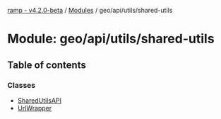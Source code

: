 [ramp - v4.2.0-beta](../README.md) / [Modules](../modules.md) / geo/api/utils/shared-utils

# Module: geo/api/utils/shared-utils

## Table of contents

### Classes

- [SharedUtilsAPI](../classes/geo_api_utils_shared_utils.SharedUtilsAPI.md)
- [UrlWrapper](../classes/geo_api_utils_shared_utils.UrlWrapper.md)
